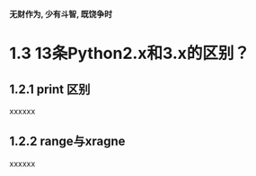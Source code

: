 **无财作为, 少有斗智, 既饶争时**

1.3 13条Python2.x和3.x的区别？
================================

## 1.2.1 print 区别
  
xxxxxx

## 1.2.2 range与xragne

xxxxxx
